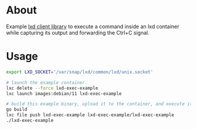 # About

Example [lxd client library](https://pkg.go.dev/github.com/lxc/lxd/client) to execute a command inside an lxd container while capturing its output and forwarding the Ctrl+C signal.

# Usage

```bash
export LXD_SOCKET='/var/snap/lxd/common/lxd/unix.socket'

# launch the example container.
lxc delete --force lxd-exec-example
lxc launch images:debian/11 lxd-exec-example

# build this example binary, upload it to the container, and execute it.
go build
lxc file push lxd-exec-example lxd-exec-example/lxd-exec-example
./lxd-exec-example
```
